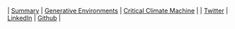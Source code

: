 | [Summary](summary/summary.md) | [Generative Environments](gen-env.md) | [Critical Climate Machine]() |
| [Twitter](https://twitter.com/RobillardStudio) | [LinkedIn](https://www.linkedin.com/in/gaetanrobillard/) | [Github](https://github.com/robillardstudio) |
